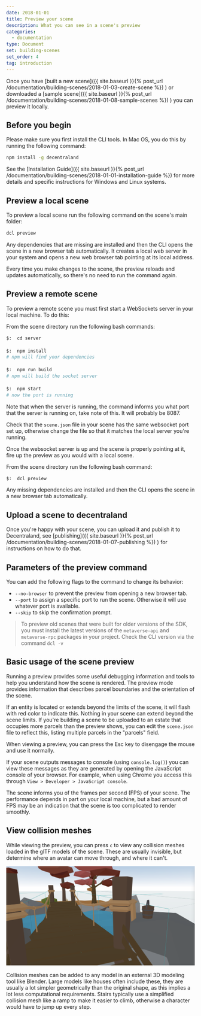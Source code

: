 ```yaml
---
date: 2018-01-01
title: Preview your scene
description: What you can see in a scene's preview
categories:
  - documentation
type: Document
set: building-scenes
set_order: 4
tag: introduction
---
```



Once you have [built a new scene]({{ site.baseurl }}{% post_url /documentation/building-scenes/2018-01-03-create-scene %}) ) or downloaded a [sample scene]({{ site.baseurl }}{% post_url /documentation/building-scenes/2018-01-08-sample-scenes %}) ) you can preview it locally.

## Before you begin

Please make sure you first install the CLI tools. In Mac OS, you do this by running the following command:

```bash
npm install -g decentraland
```

See the [Installation Guide]({{ site.baseurl }}{% post_url /documentation/building-scenes/2018-01-01-installation-guide %}) for more details and specific instructions for Windows and Linux systems.

## Preview a local scene

To preview a local scene run the following command on the scene's main folder:

```bash
dcl preview
```

Any dependencies that are missing are installed and then the CLI opens the scene in a new browser tab automatically. It creates a local web server in your system and opens a new web browser tab pointing at its local address.

Every time you make changes to the scene, the preview reloads and updates automatically, so there's no need to run the command again.


## Preview a remote scene

To preview a remote scene you must first start a WebSockets server in your local machine. To do this:

From the scene directory run the following bash commands:

```bash
$:  cd server

$:  npm install
# npm will find your dependencies

$:  npm run build
# npm will build the socket server

$:  npm start
# now the port is running
```

Note that when the server is running, the command informs you what port that the server is running on, take note of this. It will probably be 8087. 

Check that the `scene.json` file in your scene has the same websocket port set up, otherwise change the file so that it matches the local server you're running. 

Once the websocket server is up and the scene is properly pointing at it, fire up the preview as you would with a local scene.

From the scene directory run the following bash command:

``` bash
$:  dcl preview
```
Any missing dependencies are installed and then the CLI opens the scene in a new browser tab automatically.



## Upload a scene to decentraland

Once you're happy with your scene, you can upload it and publish it to Decentraland, see [publishing]({{ site.baseurl }}{% post_url /documentation/building-scenes/2018-01-07-publishing %}) ) for instructions on how to do that.

## Parameters of the preview command


You can add the following flags to the command to change its behavior:

* `--no-browser` to prevent the preview from opening a new browser tab.
* `--port` to assign a specific port to run the scene. Otherwise it will use whatever port is available.
* `--skip` to skip the confirmation prompt.

> To preview old scenes that were built for older versions of the SDK, you must install the latest versions of the `metaverse-api` and `metaverse-rpc` packages in your project. Check the CLI version via the command `dcl -v`


## Basic usage of the scene preview

Running a preview provides some useful debugging information and tools to help you understand how the scene is rendered. The preview mode provides information that describes parcel boundaries and the orientation of the scene.

If an entity is located or extends beyond the limits of the scene, it will flash with red color to indicate this. Nothing in your scene can extend beyond the scene limits. If you're building a scene to be uploaded to an estate that occupies more parcels than the preview shows, you can edit the `scene.json` file to reflect this, listing multiple parcels in the "parcels" field.

When viewing a preview, you can press the Esc key to disengage the mouse and use it normally.

If your scene outputs messages to console (using `console.log()`) you can view these messages as they are generated by opening the JavaScript console of your browser. For example, when using Chrome you access this through `View > Developer > JavaScript console`.

The scene informs you of the frames per second (FPS) of your scene. The performance depends in part on your local machine, but a bad amount of FPS may be an indication that the scene is too complicated to render smoothly.


## View collision meshes

While viewing the preview, you can press `c` to view any collision meshes loaded in the glTF models of the scene. These are usually invisible, but determine where an avatar can move through, and where it can't. 


![](/images/media/collision-meshes.png)

Collision meshes can be added to any model in an external 3D modeling tool like Blender. Large models like houses often include these, they are usually a lot simpler geometrically than the original shape, as this implies a lot less computational requirements. Stairs typically use a simplified collision mesh like a ramp to make it easier to climb, otherwise a character would have to jump up every step.